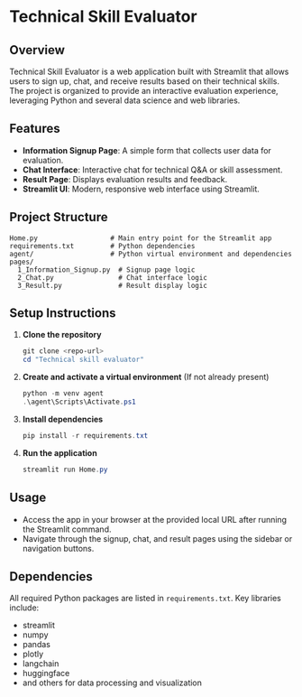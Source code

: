 # Technical Skill Evaluator

## Overview

Technical Skill Evaluator is a web application built with Streamlit that allows users to sign up, chat, and receive results based on their technical skills. The project is organized to provide an interactive evaluation experience, leveraging Python and several data science and web libraries.

## Features

- **Information Signup Page**: A simple form that collects user data for evaluation.
- **Chat Interface**: Interactive chat for technical Q&A or skill assessment.
- **Result Page**: Displays evaluation results and feedback.
- **Streamlit UI**: Modern, responsive web interface using Streamlit.

## Project Structure

```
Home.py                  # Main entry point for the Streamlit app
requirements.txt         # Python dependencies
agent/                   # Python virtual environment and dependencies
pages/
  1_Information_Signup.py  # Signup page logic
  2_Chat.py                # Chat interface logic
  3_Result.py              # Result display logic
```

## Setup Instructions

1. **Clone the repository**
   ```powershell
   git clone <repo-url>
   cd "Technical skill evaluator"
   ```
2. **Create and activate a virtual environment**
   (If not already present)
   ```powershell
   python -m venv agent
   .\agent\Scripts\Activate.ps1
   ```
3. **Install dependencies**
   ```powershell
   pip install -r requirements.txt
   ```
4. **Run the application**
   ```powershell
   streamlit run Home.py
   ```

## Usage

- Access the app in your browser at the provided local URL after running the Streamlit command.
- Navigate through the signup, chat, and result pages using the sidebar or navigation buttons.

## Dependencies

All required Python packages are listed in `requirements.txt`. Key libraries include:
- streamlit
- numpy
- pandas
- plotly
- langchain
- huggingface
- and others for data processing and visualization

